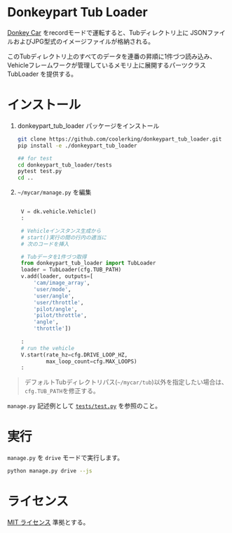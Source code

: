 # Donkeypart Tub Loader

[Donkey Car](https://www.donkeycar.com/) をrecordモードで運転すると、Tubディレクトリ上に
JSONファイルおよびJPG型式のイメージファイルが格納される。

このTubディレクトリ上のすべてのデータを連番の昇順に1件づつ読み込み、
Vehicleフレームワークが管理しているメモリ上に展開するパーツクラス TubLoader を提供する。

# インストール

1. donkeypart_tub_loader パッケージをインストール
   ```bash
   git clone https://github.com/coolerking/donkeypart_tub_loader.git
   pip install -e ./donkeypart_tub_loader
   
   ## for test
   cd donkeypart_tub_loader/tests
   pytest test.py
   cd ..
   ```
2. `~/mycar/manage.py` を編集
   ```python

    V = dk.vehicle.Vehicle()
    :

    # Vehicleインスタンス生成から
    # start()実行の間の行内の適当に
    # 次のコードを挿入

    # Tubデータを1件づつ取得
    from donkeypart_tub_loader import TubLoader
    loader = TubLoader(cfg.TUB_PATH)
    v.add(loader, outputs=[
        'cam/image_array',
        'user/mode',
        'user/angle',
        'user/throttle',
        'pilot/angle',
        'pilot/throttle',
        'angle',
        'throttle'])
    
    :
    # run the vehicle
    V.start(rate_hz=cfg.DRIVE_LOOP_HZ,
            max_loop_count=cfg.MAX_LOOPS)
    :
    ```

> デフォルトTubディレクトリパス(`~/mycar/tub`)以外を指定したい場合は、`cfg.TUB_PATH`を修正する。

`manage.py` 記述例として [`tests/test.py`](./tests/test.py) を参照のこと。

# 実行

`manage.py` を `drive` モードで実行します。

```bash
python manage.py drive --js
```

# ライセンス

[MIT ライセンス](./LICENSE) 準拠とする。
